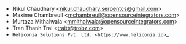 - Nikul Chaudhary \<<nikul.chaudhary.serpentcs@gmail.com>\>
- Maxime Chambreuil \<<mchambreuil@opensourceintegrators.com>\>
- Murtaza Mithaiwala \<<mmithaiwala@opensourceintegrators.com>\>
- Tran Thanh Trai \<<traitt@trobz.com>\>
- `Heliconia Solutions Pvt. Ltd. <https://www.heliconia.io>`_
